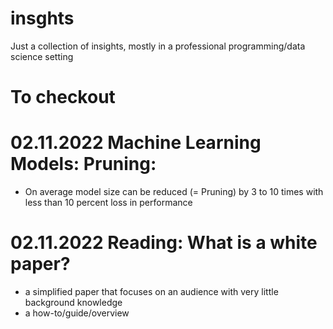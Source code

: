 # insghts
Just a collection of insights, mostly in a professional programming/data science setting

# To checkout

# 02.11.2022 Machine Learning Models: Pruning: 
- On average model size can be reduced (= Pruning) by 3 to 10 times with less than 10 percent loss in performance
# 02.11.2022 Reading: What is a white paper?
- a simplified paper that focuses on an audience with very little background knowledge
- a how-to/guide/overview
